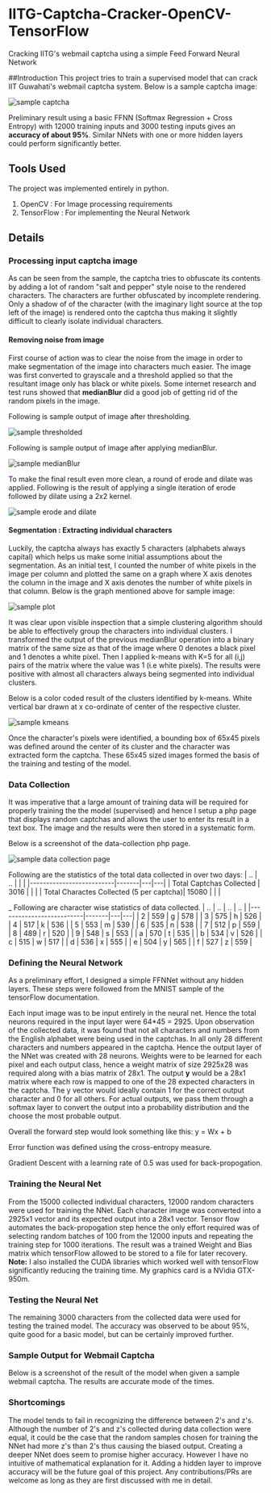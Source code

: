 # IITG-Captcha-Cracker-OpenCV-TensorFlow
Cracking IITG's webmail captcha using a simple Feed Forward Neural Network

##Introduction
This project tries to train a supervised model that can crack IIT Guwahati's webmail captcha system.
Below is a sample captcha image:

![sample captcha](readme_files/img/sample.png)

Preliminary result using a basic FFNN (Softmax Regression + Cross Entropy) with 12000 training inputs and 3000 testing inputs gives an **accuracy of about 95%**. Similar NNets with one or more hidden layers could perform significantly better.

## Tools Used
The project was implemented entirely in python.

 1. OpenCV : For Image processing requirements
 2. TensorFlow : For implementing the Neural Network

## Details

### Processing input captcha image
As can be seen from the sample, the captcha tries to obfuscate its contents by adding a lot of random "salt and pepper" style noise to the rendered characters. The characters are further obfuscated by incomplete rendering. Only a shadow of of the character (with the imaginary light source at the top left of the image) is rendered onto the captcha thus making it slightly difficult to clearly isolate individual characters.

#### Removing noise from image
First course of action was to clear the noise from the image in order to make segmentation of the image into characters much easier. The image was first converted to grayscale and a threshold applied so that the resultant image only has black or white pixels. Some internet research and test runs showed that **medianBlur** did a good job of getting rid of the random pixels in the image.

Following is sample output of image after thresholding.

![sample thresholded](readme_files/img/sample_thresh.png)

Following is sample output of image after applying medianBlur.

![sample medianBlur](readme_files/img/sample_medianblur.png)


To make the final result even more clean, a round of erode and dilate was applied.
Following is the result of applying a single iteration of erode followed by dilate using a 2x2 kernel.

![sample erode and dilate](readme_files/img/sample_erode_dilate.png)

#### Segmentation : Extracting individual characters
Luckily, the captcha always has exactly 5 characters (alphabets always capital) which helps us make some initial assumptions about the segmentation. As an initial test, I counted the number of white pixels in the image per column and plotted the same on a graph where X axis denotes the column in the image and X axis denotes the number of white pixels in that column.
Below is the graph mentioned above for sample image:

![sample plot](readme_files/img/sample_plot.png)

It was clear upon visible inspection that a simple clustering algorithm should be able to effectively group the characters into individual clusters. I transformed the output of the previous medianBlur operation into a binary matrix of the same size as that of the image where 0 denotes a black pixel and 1 denotes a white pixel. Then I applied k-means with K=5 for all (i,j) pairs of the matrix where the value was 1 (i.e white pixels). The results were positive with almost all characters always being segmented into individual clusters.

Below is a color coded result of the clusters identified by k-means. White vertical bar drawn at x co-ordinate of center of the respective cluster.

![sample kmeans](readme_files/img/sample_kmeans.png)

Once the character's pixels were identified, a bounding box of 65x45 pixels was defined around the center of its cluster and the character was extracted form the captcha. These 65x45 sized images formed the basis of the training and testing of the model.

### Data Collection
It was imperative that a large amount of training data will be required for properly training the the model (supervised) and hence I setup a php page that displays random captchas and allows the user to enter its result in a text box. The image and the results were then stored in a systematic form.

Below is a screenshot of the data-collection php page.

![sample data collection page](readme_files/img/data_collection_php.png)


Following are the statistics of the total data collected in over two days:
| .. | ..  |   |   |
|--------------------------|-------|---|---|
| Total Captchas Collected | 3016  |   |   |
| Total Charactes Collected (5 per captcha)| 15080 |   |   |

_
Following are character wise statistics of data collected.
| .. | ..  | ..  | ..  |
|--------------------------|-------|---|---|
|	2	|	559	|	g	|	578	|
|	3	|	575	|	h	|	526	|
|	4	|	517	|	k	|	536	|
|	5	|	553	|	m	|	539	|
|	6	|	535	|	n	|	538	|
|	7	|	512	|	p	|	559	|
|	8	|	489	|	r	|	520	|
|	9	|	548	|	s	|	553	|
|	a	|	570	|	t	|	535	|
|	b	|	534	|	v	|	526	|
|	c	|	515	|	w	|	517	|
|	d	|	536	|	x	|	555	|
|	e	|	504	|	y	|	565	|
|	f	|	527	|	z	|	559	|

### Defining the Neural Network
As a preliminary effort, I designed a simple FFNNet without any hidden layers. These steps were followed from the MNIST sample of the tensorFlow documentation.

Each input image was to be input entirely in the neural net. Hence the total neurons required in the input layer were 64*45 = 2925.
Upon observation of the collected data, it was found that not all characters and numbers from the English alphabet were being used in the captchas. In all only 28 different characters and numbers appeared in the captcha. Hence the output layer of the NNet was created with 28 neurons.
Weights were to be learned for each pixel and each output class, hence a weight matrix of size 2925x28 was required along with a bias matrix of 28x1.
The output **y** would be a 28x1 matrix where each row is mapped to one of the 28 expected characters in the captcha. The y vector would ideally contain 1 for the correct output character and 0 for all others. For actual outputs, we pass them through a softmax layer to convert the output into a probability distribution and the choose the most probable output.

Overall the forward step would look something like this:
y = Wx + b

Error function was defined using the cross-entropy measure.

Gradient Descent with a learning rate of 0.5 was used for back-propogation.

### Training the Neural Net
From the 15000 collected individual characters, 12000 random characters were used for training the NNet.
Each character image was converted into a 2925x1 vector and its expected output into a 28x1 vector. Tensor flow automates the back-propogation step hence the only effort required was of selecting random batches of 100 from the 12000 inputs and repeating the training step for 1000 iterations.
The result was a trained Weight and Bias matrix which tensorFlow allowed to be stored to a file for later recovery.
**Note:** I also installed the CUDA libraries which worked well with tensorFlow significantly reducing the training time. My graphics card is a NVidia GTX-950m.

### Testing the Neural Net
The remaining 3000 characters from the collected data were used for testing the trained model. The accuracy was observed to be about 95%, quite good for a basic model, but can be certainly improved further.

### Sample Output for Webmail Captcha
Below is a screenshot of the result of the model when given a sample webmail captcha. The results are accurate mode of the times.

### Shortcomings
The model tends to fail in recognizing the difference between 2's and z's. Although the number of 2's and z's collected during data collection were equal, it could be the case that the random samples chosen for training the NNet had more z's than 2's thus causing the biased output.
Creating a deeper NNet does seem to promise higher accuracy. However I have no intuitive of mathematical explanation for it. Adding a hidden layer to improve accuracy will be the future goal of this project. Any contributions/PRs are welcome as long as they are first discussed with me in detail.
